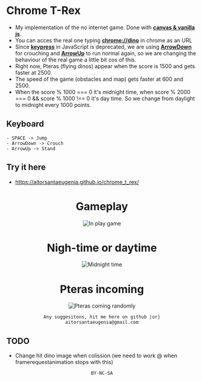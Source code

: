 # Chrome T-Rex
- My implementation of the no internet game. Done with <b><u>canvas & vanilla js</u></b>.
- You can acces the real one typing <b><u>chrome://dino</u></b> in chrome as an URL
- Since <b><u>keypress</u></b> in JavaScript is deprecated, we are using <b><u>ArrowDown</u></b> for crouching and <b><u>ArrowUp</u></b> to run normal again, so we are changing the behaviour of the real game a little bit cos of this.
- Right now, Pteras (flying dinos) appear when the score is 1500 and gets faster at 2500.
- The speed of the game (obstacles and map) gets faster at 600 and 2500.
- When the score % 1000 === 0 it's midnight time, when score % 2000 === 0 && score % 1000 !== 0 it's day time. So we change from daylight to midnight every 1000 points.

## Keyboard

```
- SPACE -> Jump
- ArrowDown -> Crouch
- ArrowUp -> Stand
```

## Try it here
- https://aitorsantaeugenia.github.io/chrome_t_rex/

<div align="center">

# Gameplay
![In play game](https://user-images.githubusercontent.com/14861253/173209419-75f23b60-ba4e-40c2-8e24-62e070a06613.gif)

# Nigh-time or daytime
![Midnight time](https://user-images.githubusercontent.com/14861253/182008097-1cb9a02f-1789-43be-a338-cf1da8076916.gif)

# Pteras incoming
![Pteras coming randomly](https://user-images.githubusercontent.com/14861253/182008228-1cda9887-4d75-4d49-9ecf-33aaa983ea34.gif)

</div>

<div align="center">

```
Any suggesitons, hit me here on github |or| aitorsantaeugenia@gmail.com
```

<div align="left">

## TODO
- Change hit dino image when colission (we need to work @ when framerequestanimation stops with this)

</div>


```
BY-NC-SA
```

</div>